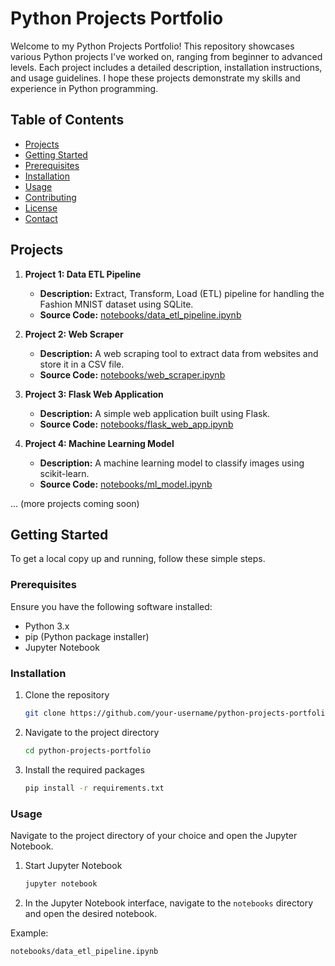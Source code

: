 # Python Projects Portfolio

Welcome to my Python Projects Portfolio! This repository showcases various Python projects I've worked on, ranging from beginner to advanced levels. Each project includes a detailed description, installation instructions, and usage guidelines. I hope these projects demonstrate my skills and experience in Python programming.

## Table of Contents

- [Projects](#projects)
- [Getting Started](#getting-started)
- [Prerequisites](#prerequisites)
- [Installation](#installation)
- [Usage](#usage)
- [Contributing](#contributing)
- [License](#license)
- [Contact](#contact)

## Projects

1. **Project 1: Data ETL Pipeline**
   - **Description:** Extract, Transform, Load (ETL) pipeline for handling the Fashion MNIST dataset using SQLite.
   - **Source Code:** [notebooks/data_etl_pipeline.ipynb](notebooks/data_etl_pipeline.ipynb)

2. **Project 2: Web Scraper**
   - **Description:** A web scraping tool to extract data from websites and store it in a CSV file.
   - **Source Code:** [notebooks/web_scraper.ipynb](notebooks/web_scraper.ipynb)

3. **Project 3: Flask Web Application**
   - **Description:** A simple web application built using Flask.
   - **Source Code:** [notebooks/flask_web_app.ipynb](notebooks/flask_web_app.ipynb)

4. **Project 4: Machine Learning Model**
   - **Description:** A machine learning model to classify images using scikit-learn.
   - **Source Code:** [notebooks/ml_model.ipynb](notebooks/ml_model.ipynb)

... (more projects coming soon)

## Getting Started

To get a local copy up and running, follow these simple steps.

### Prerequisites

Ensure you have the following software installed:

- Python 3.x
- pip (Python package installer)
- Jupyter Notebook

### Installation

1. Clone the repository
    ```sh
    git clone https://github.com/your-username/python-projects-portfolio.git
    ```
2. Navigate to the project directory
    ```sh
    cd python-projects-portfolio
    ```
3. Install the required packages
    ```sh
    pip install -r requirements.txt
    ```

### Usage

Navigate to the project directory of your choice and open the Jupyter Notebook.

1. Start Jupyter Notebook
    ```sh
    jupyter notebook
    ```
2. In the Jupyter Notebook interface, navigate to the `notebooks` directory and open the desired notebook.

Example:
   ```sh
   notebooks/data_etl_pipeline.ipynb

